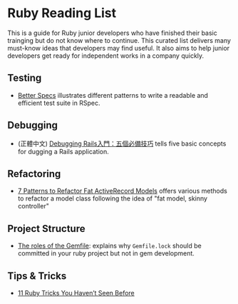 # Ruby Reading List

This is a guide for Ruby junior developers who have finished their basic trainging but do not know where to continue. This curated list delivers many must-know ideas that developers may find useful. It also aims to help junior developers get ready for independent works in a company quickly.

## Testing

- [Better Specs](http://betterspecs.org/) illustrates different patterns to write a readable and efficient test suite in RSpec.

## Debugging

- (正體中文) [Debugging Rails入門：五個必備技巧](http://motion-express.com/blog/20141017-debugging-rails-5-skills) tells five basic concepts for dugging a Rails application.

## Refactoring

- [7 Patterns to Refactor Fat ActiveRecord Models](http://blog.codeclimate.com/blog/2012/10/17/7-ways-to-decompose-fat-activerecord-models/) offers various methods to refactor a model class following the idea of "fat model, skinny controller"

## Project Structure

- [The roles of the Gemfile](http://yehudakatz.com/2010/12/16/clarifying-the-roles-of-the-gemspec-and-gemfile/): explains why `Gemfile.lock` should be committed in your ruby project but not in gem development.

## Tips & Tricks

- [11 Ruby Tricks You Haven’t Seen Before](http://www.blackbytes.info/2016/01/ruby-tricks/)